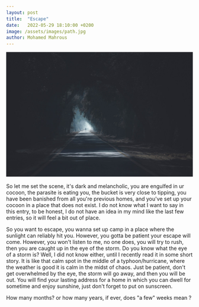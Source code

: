 ```yaml
---
layout: post
title:  "Escape"
date:   2022-05-29 18:10:00 +0200
image: /assets/images/path.jpg
author: Mohamed Mahrous
---
```

![Path](/assets/images/path.jpg)



So let me set the scene, it's dark and melancholic, you are engulfed in ur cocoon, the parasite is eating you, 
the bucket is very close to tipping, you have been banished from all you're previous homes, and you've set up your cocoon
in a place that does not exist. I do not know what I want to say in this entry, to be honest, I do not have an idea 
in my mind like the last few entries, so it will feel a bit out of place.  

So you want to escape, you wanna set up camp in a place where the sunlight can reliably hit you. However, you gotta be
 patient your escape will come. However, you won't listen to me, no one does, you will try to rush, then you are caught 
 up in the eye of the storm. Do you know what the eye of a storm is? Well, I did not know either, until I recently read it 
 in some short story. It is like that calm spot in the middle of a typhoon/hurricane, where the weather is good
 it is calm in the midst of chaos. Just be patient, don't get overwhelmed by the eye, the storm will go away, and then you
 will be out. You will find your lasting address for a home in which you can dwell for sometime and enjoy sunshine, 
 just don't forget to put on sunscreen.

 How many months? or how many years, if ever, does "a few" weeks mean ?

